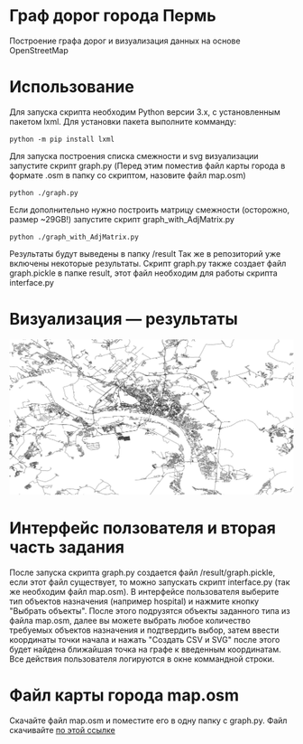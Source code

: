 # Граф дорог города Пермь
Построение графа дорог и визуализация данных на основе OpenStreetMap
# Использование
Для запуска скрипта необходим Python версии 3.x, с установленным пакетом lxml.
Для установки пакета выполните комманду:
```
python -m pip install lxml
```
Для запуска построения списка смежности и svg визуализации запустите скрипт graph.py
(Перед этим поместив файл карты города в формате .osm в папку со скриптом, назовите файл map.osm)
```
python ./graph.py
```
Если дополнительно нужно построить матрицу смежности (осторожно, размер ~29GB!) запустите скрипт graph_with_AdjMatrix.py
```
python ./graph_with_AdjMatrix.py
```
Результаты будут выведены в папку /result
Так же в репозиторий уже включены некоторые результаты.
Скрипт graph.py также создает файл graph.pickle в папке result, этот файл необходим для работы скрипта interface.py
# Визуализация — результаты
![graph](jpg/map.jpg)
# Интерфейс ползователя и вторая часть задания
После запуска скрипта graph.py создается файл /result/graph.pickle, если этот файл существует, то можно запускать скрипт interface.py (так же необходим файл map.osm).
В интерфейсе пользователя выберите тип объектов назначения (например hospital) и нажмите кнопку "Выбрать объекты". После этого подрузятся объекты заданного типа из файла map.osm, далее вы можете выбрать любое количество требуемых объектов назначения и подтвердить выбор, затем ввести координаты точки начала и нажать "Создать CSV и SVG" после этого будет найдена ближайшая точка на графе к введенным координатам. Все действия пользователя логируются в окне коммандной строки.
# Файл карты города map.osm 
Скачайте файл map.osm и поместите его в одну папку с graph.py.
Файл скачивайте [по этой ссылке](https://drive.google.com/open?id=1OpXkZcwq-bJswCqCbswAs9JbeX8xacch)
